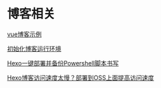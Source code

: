 # 博客相关

[vue博客示例](./博客学习和示例.md)

[初始化博客运行环境](./初始化vuepress运行环境.md)

[Hexo一键部署并备份Powershell脚本书写](./hexo一键部署并备份powershell脚本书写/hexo一键部署并备份powershell脚本书写.md)


[Hexo博客访问速度太慢？部署到OSS上面提高访问速度](./Hexo博客访问速度太慢？部署到OSS上面提高访问速度/Hexo博客访问速度太慢？部署到OSS上面提高访问速度.md)